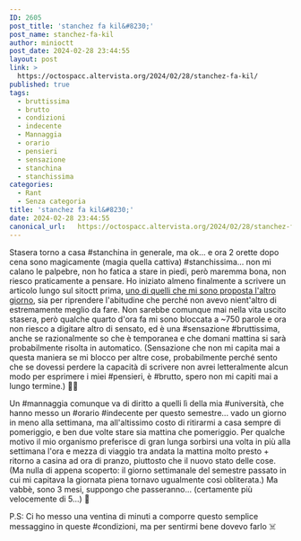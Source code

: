 ```yaml
---
ID: 2605
post_title: 'stanchez fa kil&#8230;'
post_name: stanchez-fa-kil
author: minioctt
post_date: 2024-02-28 23:44:55
layout: post
link: >
  https://octospacc.altervista.org/2024/02/28/stanchez-fa-kil/
published: true
tags:
  - bruttissima
  - brutto
  - condizioni
  - indecente
  - Mannaggia
  - orario
  - pensieri
  - sensazione
  - stanchina
  - stanchissima
categories:
  - Rant
  - Senza categoria
title: 'stanchez fa kil&#8230;'
date: 2024-02-28 23:44:55
canonical_url:   https://octospacc.altervista.org/2024/02/28/stanchez-fa-kil/
---
```

<!-- wp:paragraph -->
<p>Stasera torno a casa #stanchina in generale, ma ok... e ora 2 orette dopo cena sono magicamente (magia quella cattiva) #stanchissima... non mi calano le palpebre, non ho fatica a stare in piedi, però maremma bona, non riesco praticamente a pensare. Ho iniziato almeno finalmente a scrivere un articolo lungo sul sitoctt prima, <a href="https://octospacc.altervista.org/2024/02/25/quali-distrazioni-per-get-through-this/">uno di quelli che mi sono proposta l'altro giorno</a>, sia per riprendere l'abitudine che perché non avevo nient'altro di estremamente meglio da fare. Non sarebbe comunque mai nella vita uscito stasera, però qualche quarto d'ora fa mi sono bloccata a ~750 parole e ora non riesco a digitare altro di sensato, ed è una #sensazione #bruttissima, anche se razionalmente so che è temporanea e che domani mattina si sarà probabilmente risolta in automatico. (Sensazione che non mi capita mai a questa maniera se mi blocco per altre cose, probabilmente perché sento che se dovessi perdere la capacità di scrivere non avrei letteralmente alcun modo per esprimere i miei #pensieri, è #brutto, spero non mi capiti mai a lungo termine.) 😵‍💫️</p>
<!-- /wp:paragraph -->

<!-- wp:paragraph -->
<p>Un #mannaggia comunque va di diritto a quelli lì della mia #università, che hanno messo un #orario #indecente per questo semestre... vado un giorno in meno alla settimana, ma all'altissimo costo di ritirarmi a casa sempre di pomeriggio, e ben due volte stare sia mattina che pomeriggio. Per qualche motivo il mio organismo preferisce di gran lunga sorbirsi una volta in più alla settimana l'ora e mezza di viaggio tra andata la mattina molto presto + ritorno a casina ad ora di pranzo, piuttosto che il nuovo stato delle cose. (Ma nulla di appena scoperto: il giorno settimanale del semestre passato in cui mi capitava la giornata piena tornavo ugualmente così obliterata.) Ma vabbè, sono 3 mesi, suppongo che passeranno... (certamente più velocemente di 5...) 🤧️</p>
<!-- /wp:paragraph -->

<!-- wp:paragraph -->
<p>P.S: Ci ho messo una ventina di minuti a comporre questo semplice messaggino in queste #condizioni, ma per sentirmi bene dovevo farlo ☠️</p>
<!-- /wp:paragraph -->